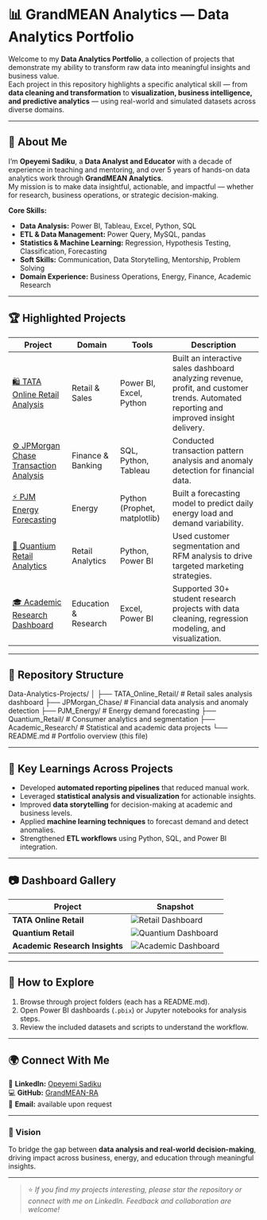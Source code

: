 # 📊 GrandMEAN Analytics — Data Analytics Portfolio

Welcome to my **Data Analytics Portfolio**, a collection of projects that demonstrate my ability to transform raw data into meaningful insights and business value.  
Each project in this repository highlights a specific analytical skill — from **data cleaning and transformation** to **visualization, business intelligence, and predictive analytics** — using real-world and simulated datasets across diverse domains.

---

## 🧠 About Me

I’m **Opeyemi Sadiku**, a **Data Analyst and Educator** with a decade of experience in teaching and mentoring, and over 5 years of hands-on data analytics work through **GrandMEAN Analytics**.  
My mission is to make data insightful, actionable, and impactful — whether for research, business operations, or strategic decision-making.

**Core Skills:**
- **Data Analysis:** Power BI, Tableau, Excel, Python, SQL  
- **ETL & Data Management:** Power Query, MySQL, pandas  
- **Statistics & Machine Learning:** Regression, Hypothesis Testing, Classification, Forecasting  
- **Soft Skills:** Communication, Data Storytelling, Mentorship, Problem Solving  
- **Domain Experience:** Business Operations, Energy, Finance, Academic Research

---

## 🏆 Highlighted Projects

| Project | Domain | Tools | Description |
|----------|---------|--------|-------------|
| [🛍️ TATA Online Retail Analysis](./TATA_Online_Retail) | Retail & Sales | Power BI, Excel, Python | Built an interactive sales dashboard analyzing revenue, profit, and customer trends. Automated reporting and improved insight delivery. |
| [⚙️ JPMorgan Chase Transaction Analysis](./JPMorgan_Chase) | Finance & Banking | SQL, Python, Tableau | Conducted transaction pattern analysis and anomaly detection for financial data. |
| [⚡ PJM Energy Forecasting](./PJM_Energy) | Energy | Python (Prophet, matplotlib) | Built a forecasting model to predict daily energy load and demand variability. |
| [🧾 Quantium Retail Analytics](./Quantium_Retail) | Retail Analytics | Python, Power BI | Used customer segmentation and RFM analysis to drive targeted marketing strategies. |
| [🎓 Academic Research Dashboard](./Academic_Research) | Education & Research | Excel, Power BI | Supported 30+ student research projects with data cleaning, regression modeling, and visualization. |

---

## 🧩 Repository Structure

Data-Analytics-Projects/
│
├── TATA_Online_Retail/ # Retail sales analysis dashboard
├── JPMorgan_Chase/ # Financial data analysis and anomaly detection
├── PJM_Energy/ # Energy demand forecasting
├── Quantium_Retail/ # Consumer analytics and segmentation
├── Academic_Research/ # Statistical and academic data projects
└── README.md # Portfolio overview (this file)

---

## 🧠 Key Learnings Across Projects
- Developed **automated reporting pipelines** that reduced manual work.  
- Leveraged **statistical analysis and visualization** for actionable insights.  
- Improved **data storytelling** for decision-making at academic and business levels.  
- Applied **machine learning techniques** to forecast demand and detect anomalies.  
- Strengthened **ETL workflows** using Python, SQL, and Power BI integration.

---

## 📷 Dashboard Gallery

| Project | Snapshot |
|----------|-----------|
| **TATA Online Retail** | ![Retail Dashboard](./TATA_Online_Retail/images/sales_dashboard.png) |
| **Quantium Retail** | ![Quantium Dashboard](./Quantium_Retail/images/retail_segmentation.png) |
| **Academic Research Insights** | ![Academic Dashboard](./Academic_Research/images/research_dashboard.png) |

---

## 🚀 How to Explore
1. Browse through project folders (each has a README.md).  
2. Open Power BI dashboards (`.pbix`) or Jupyter notebooks for analysis steps.  
3. Review the included datasets and scripts to understand the workflow.

---

## 🌍 Connect With Me

💼 **LinkedIn:** [Opeyemi Sadiku](https://www.linkedin.com/in/opeyemi-sadiku-514094327/)  
💻 **GitHub:** [GrandMEAN-RA](https://github.com/GrandMEAN-RA)  
📧 **Email:** available upon request  

---

### 🧭 Vision
To bridge the gap between **data analysis and real-world decision-making**, driving impact across business, energy, and education through meaningful insights.

---

> ⭐ *If you find my projects interesting, please star the repository or connect with me on LinkedIn. Feedback and collaboration are welcome!*
